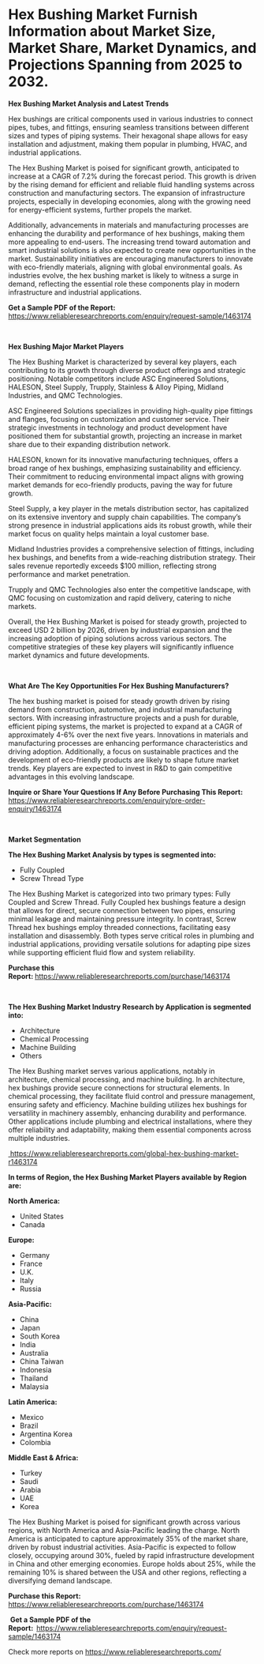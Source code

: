 <p><h1>Hex Bushing Market Furnish Information about Market Size, Market Share, Market Dynamics, and Projections Spanning from 2025 to 2032.</h1></p><p><strong>Hex Bushing Market Analysis and Latest Trends</strong></p>
<p><p>Hex bushings are critical components used in various industries to connect pipes, tubes, and fittings, ensuring seamless transitions between different sizes and types of piping systems. Their hexagonal shape allows for easy installation and adjustment, making them popular in plumbing, HVAC, and industrial applications.</p><p>The Hex Bushing Market is poised for significant growth, anticipated to increase at a CAGR of 7.2% during the forecast period. This growth is driven by the rising demand for efficient and reliable fluid handling systems across construction and manufacturing sectors. The expansion of infrastructure projects, especially in developing economies, along with the growing need for energy-efficient systems, further propels the market. </p><p>Additionally, advancements in materials and manufacturing processes are enhancing the durability and performance of hex bushings, making them more appealing to end-users. The increasing trend toward automation and smart industrial solutions is also expected to create new opportunities in the market. Sustainability initiatives are encouraging manufacturers to innovate with eco-friendly materials, aligning with global environmental goals. As industries evolve, the hex bushing market is likely to witness a surge in demand, reflecting the essential role these components play in modern infrastructure and industrial applications.</p></p>
<p><strong>Get a Sample PDF of the Report:&nbsp;</strong> <a href="https://www.reliableresearchreports.com/enquiry/request-sample/1463174?utm_campaign=3446&utm_medium=2&utm_source=Github&utm_content=ia&utm_term=09042025&utm_id=hex-bushing">https://www.reliableresearchreports.com/enquiry/request-sample/1463174</a></p>
<p>&nbsp;</p>
<p><strong>Hex Bushing Major Market Players</strong></p>
<p><p>The Hex Bushing Market is characterized by several key players, each contributing to its growth through diverse product offerings and strategic positioning. Notable competitors include ASC Engineered Solutions, HALESON, Steel Supply, Trupply, Stainless & Alloy Piping, Midland Industries, and QMC Technologies.</p><p>ASC Engineered Solutions specializes in providing high-quality pipe fittings and flanges, focusing on customization and customer service. Their strategic investments in technology and product development have positioned them for substantial growth, projecting an increase in market share due to their expanding distribution network.</p><p>HALESON, known for its innovative manufacturing techniques, offers a broad range of hex bushings, emphasizing sustainability and efficiency. Their commitment to reducing environmental impact aligns with growing market demands for eco-friendly products, paving the way for future growth.</p><p>Steel Supply, a key player in the metals distribution sector, has capitalized on its extensive inventory and supply chain capabilities. The company’s strong presence in industrial applications aids its robust growth, while their market focus on quality helps maintain a loyal customer base.</p><p>Midland Industries provides a comprehensive selection of fittings, including hex bushings, and benefits from a wide-reaching distribution strategy. Their sales revenue reportedly exceeds $100 million, reflecting strong performance and market penetration.</p><p>Trupply and QMC Technologies also enter the competitive landscape, with QMC focusing on customization and rapid delivery, catering to niche markets. </p><p>Overall, the Hex Bushing Market is poised for steady growth, projected to exceed USD 2 billion by 2026, driven by industrial expansion and the increasing adoption of piping solutions across various sectors. The competitive strategies of these key players will significantly influence market dynamics and future developments.</p></p>
<p>&nbsp;</p>
<p><strong>What Are The Key Opportunities For Hex Bushing Manufacturers?</strong></p>
<p><p>The hex bushing market is poised for steady growth driven by rising demand from construction, automotive, and industrial manufacturing sectors. With increasing infrastructure projects and a push for durable, efficient piping systems, the market is projected to expand at a CAGR of approximately 4-6% over the next five years. Innovations in materials and manufacturing processes are enhancing performance characteristics and driving adoption. Additionally, a focus on sustainable practices and the development of eco-friendly products are likely to shape future market trends. Key players are expected to invest in R&D to gain competitive advantages in this evolving landscape.</p></p>
<p><strong>Inquire or Share Your Questions If Any Before Purchasing This Report:</strong> <a href="https://www.reliableresearchreports.com/enquiry/pre-order-enquiry/1463174?utm_campaign=3446&utm_medium=2&utm_source=Github&utm_content=ia&utm_term=09042025&utm_id=hex-bushing">https://www.reliableresearchreports.com/enquiry/pre-order-enquiry/1463174</a></p>
<p>&nbsp;</p>
<p><strong>Market Segmentation</strong></p>
<p><strong>The Hex Bushing Market Analysis by types is segmented into:</strong></p>
<p><ul><li>Fully Coupled</li><li>Screw Thread Type</li></ul></p>
<p><p>The Hex Bushing Market is categorized into two primary types: Fully Coupled and Screw Thread. Fully Coupled hex bushings feature a design that allows for direct, secure connection between two pipes, ensuring minimal leakage and maintaining pressure integrity. In contrast, Screw Thread hex bushings employ threaded connections, facilitating easy installation and disassembly. Both types serve critical roles in plumbing and industrial applications, providing versatile solutions for adapting pipe sizes while supporting efficient fluid flow and system reliability.</p></p>
<p><strong>Purchase this Report:&nbsp;</strong><a href="https://www.reliableresearchreports.com/purchase/1463174?utm_campaign=3446&utm_medium=2&utm_source=Github&utm_content=ia&utm_term=09042025&utm_id=hex-bushing">https://www.reliableresearchreports.com/purchase/1463174</a></p>
<p>&nbsp;</p>
<p><strong>The Hex Bushing Market Industry Research by Application is segmented into:</strong></p>
<p><ul><li>Architecture</li><li>Chemical Processing</li><li>Machine Building</li><li>Others</li></ul></p>
<p><p>The Hex Bushing market serves various applications, notably in architecture, chemical processing, and machine building. In architecture, hex bushings provide secure connections for structural elements. In chemical processing, they facilitate fluid control and pressure management, ensuring safety and efficiency. Machine building utilizes hex bushings for versatility in machinery assembly, enhancing durability and performance. Other applications include plumbing and electrical installations, where they offer reliability and adaptability, making them essential components across multiple industries.</p></p>
<p><a href="https://www.reliableresearchreports.com/global-hex-bushing-market-r1463174?utm_campaign=3446&utm_medium=2&utm_source=Github&utm_content=ia&utm_term=09042025&utm_id=hex-bushing">&nbsp;https://www.reliableresearchreports.com/global-hex-bushing-market-r1463174</a></p>
<p><strong>In terms of Region, the Hex Bushing Market Players available by Region are:</strong></p>
<p>
    <p> <strong> North America: </strong>
        <ul>
            <li>United States</li>
            <li>Canada</li>
        </ul>
        </p> 
    <p> <strong> Europe: </strong>
        <ul>
            <li>Germany</li>
            <li>France</li>
            <li>U.K.</li>
            <li>Italy</li>
            <li>Russia</li>
        </ul>
        </p> 
    <p> <strong> Asia-Pacific: </strong>
        <ul>
            <li>China</li>
            <li>Japan</li>
            <li>South Korea</li>
            <li>India</li>
            <li>Australia</li>
            <li>China Taiwan</li>
            <li>Indonesia</li>
            <li>Thailand</li>
            <li>Malaysia</li>
        </ul>
        </p> 
    <p> <strong> Latin America: </strong>
        <ul>
            <li>Mexico</li>
            <li>Brazil</li>
            <li>Argentina Korea</li>
            <li>Colombia</li>
        </ul>
        </p> 
    <p> <strong> Middle East & Africa: </strong>
        <ul>
            <li>Turkey</li>
            <li>Saudi</li>
            <li>Arabia</li>
            <li>UAE</li>
            <li>Korea</li>
        </ul>
    </p>
    </p>
<p><p>The Hex Bushing Market is poised for significant growth across various regions, with North America and Asia-Pacific leading the charge. North America is anticipated to capture approximately 35% of the market share, driven by robust industrial activities. Asia-Pacific is expected to follow closely, occupying around 30%, fueled by rapid infrastructure development in China and other emerging economies. Europe holds about 25%, while the remaining 10% is shared between the USA and other regions, reflecting a diversifying demand landscape.</p></p>
<p><strong>Purchase this Report: </strong><a href="https://www.reliableresearchreports.com/purchase/1463174?utm_campaign=3446&utm_medium=2&utm_source=Github&utm_content=ia&utm_term=09042025&utm_id=hex-bushing">https://www.reliableresearchreports.com/purchase/1463174</a></p>
<p>&nbsp;<strong>Get a Sample PDF of the Report:&nbsp;&nbsp;</strong><a href="https://www.reliableresearchreports.com/enquiry/request-sample/1463174?utm_campaign=3446&utm_medium=2&utm_source=Github&utm_content=ia&utm_term=09042025&utm_id=hex-bushing">https://www.reliableresearchreports.com/enquiry/request-sample/1463174</a></p>
<p><strong></strong></p>
<p>Check more reports on <a href="https://www.reliableresearchreports.com/?utm_campaign=3446&utm_medium=2&utm_source=Github&utm_content=ia&utm_term=09042025&utm_id=hex-bushing">https://www.reliableresearchreports.com/</a></p>